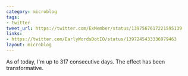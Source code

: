 ```yaml
---
category: microblog
tags:
- twitter
tweet_url: https://twitter.com/ExMember/status/1397567617221595139
links:
- https://twitter.com/EarlyWordsDotIO/status/1397245433336979463
layout: microblog
---
```

As of today, I'm up to 317 consecutive days. The effect has been transformative.
